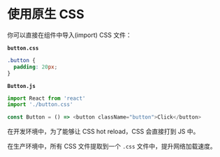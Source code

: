 # 使用原生 CSS

你可以直接在组件中导入(import) CSS 文件：

**`button.css`**

```css
.button {
  padding: 20px;
}
```

**`Button.js`**

```js
import React from 'react'
import './button.css'

const Button = () => <button className="button">Click</button>
```

在开发环境中，为了能够让 CSS hot reload，CSS 会直接打到 JS 中。

在生产环境中，所有 CSS 文件提取到一个 `.css` 文件中，提升网络加载速度。
